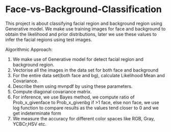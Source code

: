 # Face-vs-Background-Classification

This project is about classifying facial region and background region using Generative model. We make use training images for
face and background to obtain the likelihood and prior distributions, later we use these values to infer the facial regions using test images.

Algorithmic Approach:
1. We make use of Generative model for detect facial region and background region.
2. Vectorise all the images in the data set for both face and background
3. For the entire data set(both face and bg), calculate  Likelihood Mean and Covariance.
4. Describe them using mvnpdf by using these parameters.
5. Compute diagonal covariance matrix.
6. For inference, we use Bayes method, we compute ratio of Prob_x_givenface to Prob_x_givenbg if >1 face, else non face, we use log
function to compare results as the values tend closer to 0 and we get indeterminate form
7. We measure the accuracy for different color spaces like RGB, Gray, YCBCr,HSV etc.
